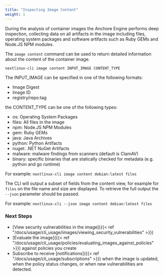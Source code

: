 ```yaml
---
title: "Inspecting Image Content"
weight: 1
---
```


During the analysis of container images the Anchore Engine performs deep inspection, collecting data on all artifacts in the image including files, operating system packages and software artifacts such as Ruby GEMs and Node.JS NPM modules.

The `image content` command can be used to return detailed information about the content of the container image.

`nextlinux-cli image content INPUT_IMAGE CONTENT_TYPE`

The INPUT_IMAGE can be specified in one of the following formats:

- Image Digest
- Image ID
- registry/repo:tag

the CONTENT_TYPE can be one of the following types:

- os: Operating System Packages
- files: All files in the image
- npm: Node.JS NPM Modules
- gem: Ruby GEMs
- java: Java Archives
- python: Python Artifacts
- nuget: .NET NuGet Artifacts
- malware: malware findings from scanners (default is ClamAV)
- binary: specific binaries that are statically checked for metadata (e.g. python and go runtime)

For example: `nextlinux-cli image content debian:latest files`

The CLI will output a subset of fields from the content view, for example for `files` on the file name and size are displayed. To retrieve the full output the `--json` parameter should be passed.

For example: `nextlinux-cli --json image content debian:latest files`

### Next Steps

- [View security vulnerabilities in the image]({{< ref "/docs/usage/cli_usage/images/viewing_security_vulnerabilities" >}})
- [Evaluate the image]({{< ref "/docs/usage/cli_usage/policies/evaluating_images_against_policies" >}}) against policies you create
- Subscribe to receive [notifications]({{< ref "/docs/usage/cli_usage/subscriptions" >}}) when the image is updated, when the policy status changes, or when new vulnerabilities are detected.

